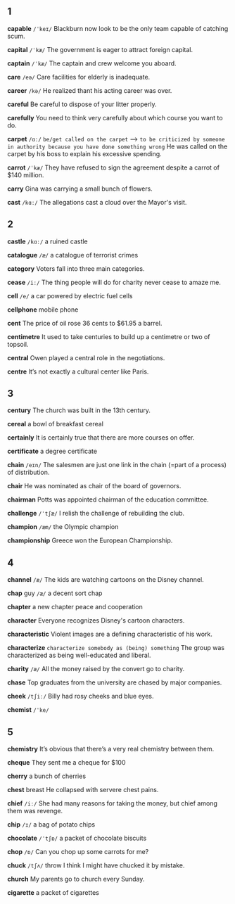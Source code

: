 ## 1
**capable**
`/ˈkeɪ/`
Blackburn now look to be the only team capable of catching scum.

**capital**
`/ˈkæ/`
The government is eager to attract foreign capital.

**captain**
`/ˈkæ/`
The captain and crew welcome you aboard.

**care**
`/eə/`
Care facilities for elderly is inadequate.

**career**
`/kə/`
He realized thant his acting career was over.

**careful**
Be careful to dispose of your litter properly.

**carefully**
You need to think very carefully about which course you want to do.

**carpet**
`/ɑː/`
`be/get called on the carpet` --> `to be criticized by someone in authority because you have done something wrong`
He was called on the carpet by his boss to explain his excessive spending.

**carrot**
`/ˈkæ/`
They have refused to sign the agreement despite a carrot of $140 million.

**carry**
Gina was carrying a small bunch of flowers.

**cast**
`/kɑː/`
The allegations cast a cloud over the Mayor's visit.

## 2
**castle**
`/kɑː/`
a ruined castle

**catalogue**
`/æ/`
a catalogue of terrorist crimes

**category**
Voters fall into  three main categories.

**cease**
`/iː/`
The thing people will do for charity never cease to amaze me.

**cell**
`/e/`
a car powered by electric fuel cells

**cellphone**
mobile phone

**cent**
The price of oil rose 36 cents to $61.95 a barrel.

**centimetre**
It used to take centuries to build up a centimetre or two of topsoil.

**central**
Owen played a central role in the negotiations.

**centre**
It’s not exactly a cultural center like Paris.

## 3
**century**
The church was built in the 13th century.

**cereal**
a bowl of breakfast cereal

**certainly**
It is certainly true that there are more courses on offer.

**certificate**
a degree certificate

**chain**
`/eɪn/`
The salesmen are just one link in the chain (=part of a process) of distribution.

**chair**
He was nominated as chair of the board of governors.

**chairman**
Potts was appointed chairman of the education committee.

**challenge**
`/ˈtʃæ/`
I relish the challenge of rebuilding the club.

**champion**
`/æm/`
the Olympic champion

**championship**
Greece won the European Championship.

## 4
**channel**
`/æ/`
The kids are watching cartoons on the Disney channel.

**chap**
guy
`/æ/`
a decent sort chap

**chapter**
a new chapter peace and cooperation

**character**
Everyone recognizes Disney's cartoon characters.

**characteristic**
Violent images are a defining characteristic of his work.

**characterize**
`characterize somebody as (being) something`
The group was characterized as being well-educated and liberal.

**charity**
`/æ/`
All the money raised by the convert go to charity.

**chase**
Top graduates from the university are chased by major companies.

**cheek**
`/tʃiː/`
Billy had rosy cheeks and blue eyes.

**chemist**
`/ˈke/`

## 5
**chemistry**
It’s obvious that there’s a very real chemistry between them.

**cheque**
They sent me a cheque for $100

**cherry**
a bunch of cherries

**chest**
breast
He collapsed with servere chest pains.

**chief**
`/iː/`
She had many reasons for taking the money, but chief among them was revenge.

**chip**
`/ɪ/`
a bag of potato chips

**chocolate**
`/ˈtʃɒ/`
a packet of chocolate biscuits

**chop**
`/ɒ/`
Can you chop up some carrots for me?

**chuck**
`/tʃʌ/`
throw
I think I might have chucked it by mistake.

**church**
My parents go to church every Sunday.

**cigarette**
a packet of cigarettes

